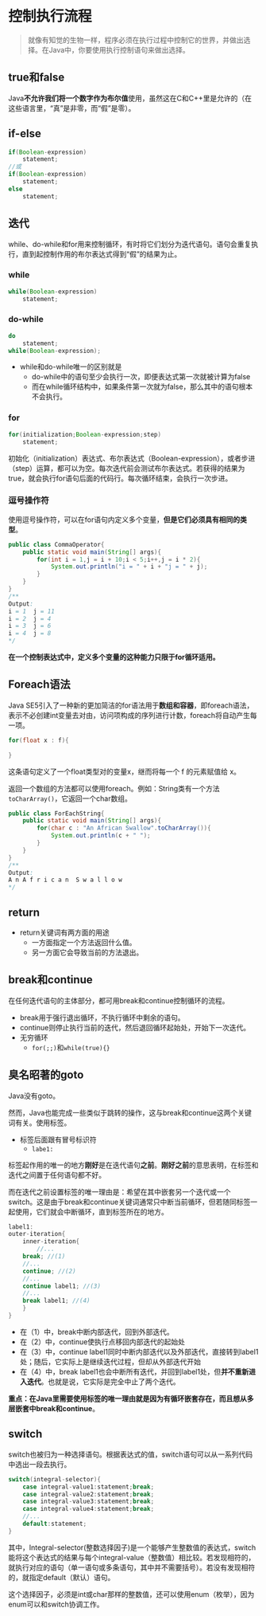 # 控制执行流程

> 就像有知觉的生物一样，程序必须在执行过程中控制它的世界，并做出选择。在Java中，你要使用执行控制语句来做出选择。

## true和false

Java**不允许我们将一个数字作为布尔值**使用，虽然这在C和C++里是允许的（在这些语言里，“真”是非零，而“假”是零）。

## if-else

```java
if(Boolean-expression)
    statement;
//或
if(Boolean-expression)
    statement;
else
    statement;
```

## 迭代

while、do-while和for用来控制循环，有时将它们划分为迭代语句。语句会重复执行，直到起控制作用的布尔表达式得到“假”的结果为止。

### while

```java
while(Boolean-expression)
    statement;
```

### do-while

```java
do
    statement;
while(Boolean-expression);
```

- while和do-while唯一的区别就是
  - do-while中的语句至少会执行一次，即便表达式第一次就被计算为false
  - 而在while循环结构中，如果条件第一次就为false，那么其中的语句根本不会执行。

### for

```java
for(initialization;Boolean-expression;step)
    statement;
```

初始化（initialization）表达式、布尔表达式（Boolean-expression），或者步进（step）运算，都可以为空。每次迭代前会测试布尔表达式。若获得的结果为true，就会执行for语句后面的代码行。每次循环结束，会执行一次步进。

### 逗号操作符

使用逗号操作符，可以在for语句内定义多个变量，**但是它们必须具有相同的类型**。

```java
public class CommaOperator{
    public static void main(String[] args){
        for(int i = 1,j = i + 10;i < 5;i++,j = i * 2){
            System.out.println("i = " + i + "j = " + j);
        }
    }
}
/**
Output:
i = 1  j = 11
i = 2  j = 4
i = 3  j = 6
i = 4  j = 8
*/
```

**在一个控制表达式中，定义多个变量的这种能力只限于for循环适用。**

## Foreach语法

Java SE5引入了一种新的更加简洁的for语法用于**数组和容器**，即foreach语法，表示不必创建int变量去对由，访问项构成的序列进行计数，foreach将自动产生每一项。

```java
for(float x : f){
    
}
```

这条语句定义了一个float类型对的变量x，继而将每一个 f 的元素赋值给 x。

返回一个数组的方法都可以使用foreach。例如：String类有一个方法`toCharArray()`，它返回一个char数组。

```java
public class ForEachString{
    public static void main(String[] args){
        for(char c : "An African Swallow".toCharArray()){
        	System.out.println(c + " ");
        }
    }
}
/**
Output:
A n A f r i c a n  S w a l l o w
*/
```

## return

- return关键词有两方面的用途
  - 一方面指定一个方法返回什么值。
  - 另一方面它会导致当前的方法退出。

## break和continue

在任何迭代语句的主体部分，都可用break和continue控制循环的流程。

- break用于强行退出循环，不执行循环中剩余的语句。
- continue则停止执行当前的迭代，然后退回循环起始处，开始下一次迭代。
- 无穷循环
  - `for(;;)`和`while(true){}`

## 臭名昭著的goto

Java没有goto。

然而，Java也能完成一些类似于跳转的操作，这与break和continue这两个关键词有关。使用标签。

- 标签后面跟有冒号标识符
  - `labe1:`

标签起作用的唯一的地方**刚好**是在迭代语句**之前**。**刚好之前**的意思表明，在标签和迭代之间置于任何语句都不好。

而在迭代之前设置标签的唯一理由是：希望在其中嵌套另一个迭代或一个switch。这是由于break和continue关键词通常只中断当前循环，但若随同标签一起使用，它们就会中断循环，直到标签所在的地方。

```java
label1:
outer-iteration{
    inner-iteration{
        //...
    break; //(1)
    //...
    continue; //(2)
    //...
    continue label1; //(3)
    //...
    break label1; //(4)
    } 
}
```

- 在（1）中，break中断内部迭代，回到外部迭代。
- 在（2）中，continue使执行点移回内部迭代的起始处
- 在（3）中，continue label1同时中断内部迭代以及外部迭代，直接转到label1处；随后，它实际上是继续迭代过程，但却从外部迭代开始
- 在（4）中，break label1也会中断所有迭代，并回到label1处，但**并不重新进入迭代**。也就是说，它实际是完全中止了两个迭代。

**重点：在Java里需要使用标签的唯一理由就是因为有循环嵌套存在，而且想从多层嵌套中break和continue**。

## switch

switch也被归为一种选择语句。根据表达式的值，switch语句可以从一系列代码中选出一段去执行。

```java
switch(integral-selector){
    case integral-value1:statement;break;
    case integral-value2:statement;break;
    case integral-value3:statement;break;
    case integral-value4:statement;break;
    //...
    default:statement;
}
```

其中，Integral-selector(整数选择因子)是一个能够产生整数值的表达式，switch能将这个表达式的结果与每个integral-value（整数值）相比较。若发现相符的，就执行对应的语句（单一语句或多条语句，其中并不需要括号）。若没有发现相符的，就指定default（默认）语句。

这个选择因子，必须是int或char那样的整数值，还可以使用enum（枚举），因为enum可以和switch协调工作。